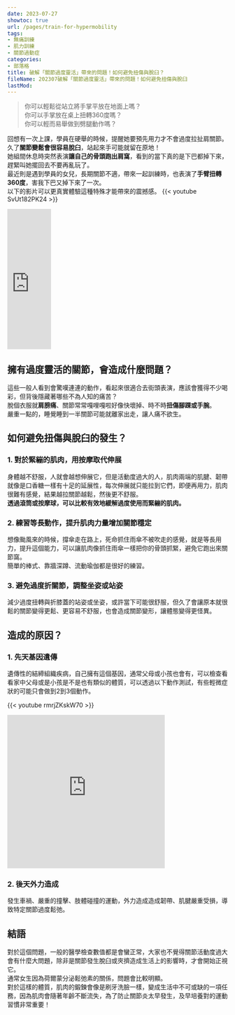 ```yaml
---
date: 2023-07-27
showtoc: true
url: /pages/train-for-hypermobility
tags:
- 無痛訓練
- 肌力訓練
- 關節過動症
categories:
- 部落格
title: 破解「關節過度靈活」帶來的問題！如何避免扭傷與脫臼？
fileName: 202307破解「關節過度靈活」帶來的問題！如何避免扭傷與脫臼
lastMod: 
---
```

>你可以輕鬆從站立將手掌平放在地面上嗎？   
>你可以手掌放在桌上扭轉360度嗎？  
>你可以輕而易舉做到劈腿動作嗎？  

回想有一次上課，學員在硬舉的時候，提醒她要預先用力才不會過度拉扯肩關節。久了**關節變鬆會很容易脫臼**，站起來手可能就留在原地！    
她組間休息時突然表演**讓自己的骨頭跑出肩窩**，看到的當下真的是下巴都掉下來，趕緊叫她擺回去不要再亂玩了。    
最近則是遇到學員的女兒，長期關節不適，帶來一起訓練時，也表演了**手臂扭轉360度**，害我下巴又掉下來了一次。    
以下的影片可以更真實體驗這種特殊才能帶來的震撼感。
{{< youtube SvUt182PK24 >}}
<iframe width="100" height="320" src="https://www.youtube.com/embed/SvUt182PK24?start=10" title="Hypermobility" frameborder="0" allow="accelerometer; autoplay; clipboard-write; encrypted-media; gyroscope; picture-in-picture; web-share" allowfullscreen></iframe>

## 擁有過度靈活的關節，會造成什麼問題？

這些一般人看到會驚嘆連連的動作，看起來很適合去街頭表演，應該會獲得不少喝彩，但背後隱藏著哪些不為人知的痛苦？    
脫個衣服就**肩膀痛**、關節常常嘎哩嘎啦好像快壞掉、時不時**扭傷腳踝或手腕**。    
嚴重一點的，睡覺睡到一半關節可能就離家出走，讓人痛不欲生。

## 如何避免扭傷與脫臼的發生？

### 1. 對於緊繃的肌肉，用按摩取代伸展

身體越不舒服，人就會越想伸展它，但是活動度過大的人，肌肉兩端的肌腱、韌帶就像是口香糖一樣有十足的延展性，每次伸展就只能拉到它們，即便再用力，肌肉很難有感覺，結果越拉關節越鬆，然後更不舒服。    
**透過滾筒或按摩球，可以比較有效地緩解過度使用而緊繃的肌肉。**

### 2. 練習等長動作，提升肌肉力量增加關節穩定

想像颱風來的時候，撐傘走在路上，死命抓住雨傘不被吹走的感覺，就是等長用力，提升這個能力，可以讓肌肉像抓住雨傘一樣把你的骨頭抓緊，避免它跑出來關節窩。    
簡單的棒式、靠牆深蹲、流動瑜伽都是很好的練習。

### 3. 避免過度折關節，調整坐姿或站姿

減少過度扭轉與折膝蓋的站姿或坐姿，或許當下可能很舒服，但久了會讓原本就很鬆的關節變得更鬆、更容易不舒服，也會造成關節變形，讓體態變得更怪異。

## 造成的原因？

### 1. 先天基因遺傳

遺傳性的結締組織疾病，自己擁有這個基因，通常父母或小孩也會有，可以檢查看看家中父母或是小孩是不是也有類似的體質，可以透過以下動作測試，有些輕微症狀的可能只會做到2到3個動作。

{{< youtube rmrjZKskW70 >}}
<iframe width="360" height="350" src="https://www.youtube-nocookie.com/embed/rmrjZKskW70?start=8" title="YouTube video player" frameborder="0" allow="accelerometer; autoplay; clipboard-write; encrypted-media; gyroscope; picture-in-picture; web-share" allowfullscreen></iframe>

### 2. 後天外力造成

發生車禍、嚴重的撞擊、肢體碰撞的運動，外力造成造成韌帶、肌腱嚴重受損，導致特定關節過度鬆弛。

## 結語

對於這個問題，一般的醫學檢查數值都是會蠻正常，大家也不覺得關節活動度過大會有什麼大問題，除非是關節發生脫臼或夾擠造成生活上的影響時，才會開始正視它。  
通常女生因為荷爾蒙分泌鬆弛素的關係，問題會比較明顯。  
對於這樣的體質，肌肉的鍛鍊會像是刷牙洗臉一樣，變成生活中不可或缺的一項任務，因為肌肉會隨著年齡不斷流失，為了防止關節炎太早發生，及早培養對的運動習慣非常重要！
